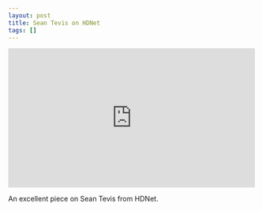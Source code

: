```yaml
---
layout: post
title: Sean Tevis on HDNet
tags: []
---
```

<iframe src="http://player.vimeo.com/video/1777862" width="500" height="282" frameborder="0" ></iframe>

An excellent piece on Sean Tevis from HDNet.
